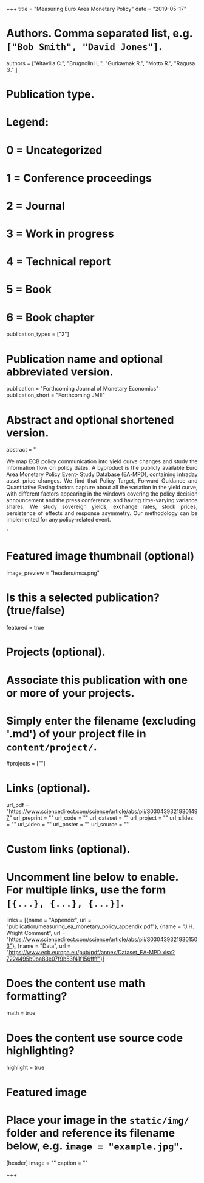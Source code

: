 +++
title = "Measuring Euro Area Monetary Policy"
date = "2019-05-17"

# Authors. Comma separated list, e.g. `["Bob Smith", "David Jones"]`.
authors = ["Altavilla C.", "Brugnolini L.", "Gurkaynak R.", "Motto R.", "Ragusa G." ]

# Publication type.
# Legend:
# 0 = Uncategorized
# 1 = Conference proceedings
# 2 = Journal
# 3 = Work in progress
# 4 = Technical report
# 5 = Book
# 6 = Book chapter
publication_types = ["2"]

# Publication name and optional abbreviated version.
publication = "Forthcoming Journal of Monetary Economics"
publication_short = "Forthcoming JME"

# Abstract and optional shortened version.
abstract = "<p style='text-align: justify;'> We map ECB policy communication into yield curve changes and study the information flow on policy dates. A byproduct is the publicly available Euro Area Monetary Policy Event- Study Database (EA-MPD), containing intraday asset price changes. We find that Policy Target, Forward Guidance and Quantitative Easing factors capture about all the variation in the yield curve, with different factors appearing in the windows covering the policy decision announcement and the press conference, and having time-varying variance shares. We study sovereign yields, exchange rates, stock prices, persistence of effects and response asymmetry. Our methodology can be implemented for any policy-related event. </p> "

# Featured image thumbnail (optional)
image_preview = "headers/msa.png"

# Is this a selected publication? (true/false)
featured = true

# Projects (optional).
#   Associate this publication with one or more of your projects.
#   Simply enter the filename (excluding '.md') of your project file in `content/project/`.
#projects = [""]

# Links (optional).
url_pdf = "https://www.sciencedirect.com/science/article/abs/pii/S0304393219301497"
url_preprint = ""
url_code = ""
url_dataset = ""
url_project = ""
url_slides = ""
url_video = ""
url_poster = ""
url_source = ""

# Custom links (optional).
#   Uncomment line below to enable. For multiple links, use the form `[{...}, {...}, {...}]`.
links = [{name = "Appendix", url = "publication/measuring_ea_monetary_policy_appendix.pdf"}, 
{name = "J.H. Wright Comment", url = "https://www.sciencedirect.com/science/article/abs/pii/S0304393219301503"},
{name = "Data", url = "https://www.ecb.europa.eu/pub/pdf/annex/Dataset_EA-MPD.xlsx?7224495b9ba83e07f9b53f41f156ffff"}]

# Does the content use math formatting?
math = true

# Does the content use source code highlighting?
highlight = true

# Featured image
# Place your image in the `static/img/` folder and reference its filename below, e.g. `image = "example.jpg"`.
[header]
image = ""
caption = ""

+++